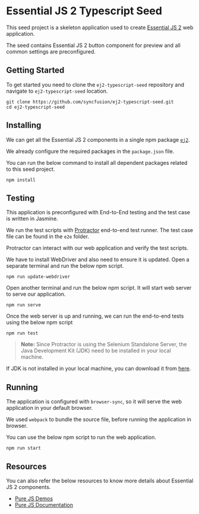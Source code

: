 # Essential JS 2 Typescript Seed

This seed project is a skeleton application used to create [Essential JS 2](https://www.syncfusion.com/products/essential-js2) web application.

The seed contains Essential JS 2 button component for preview and all common settings are preconfigured.

## Getting Started

To get started you need to clone the `ej2-typescript-seed` repository and navigate to `ej2-typescript-seed` location.

```
git clone https://github.com/syncfusion/ej2-typescript-seed.git
cd ej2-typescript-seed
```

## Installing

We can get all the Essential JS 2 components in a single npm package [`ej2`](https://www.npmjs.com/package/@syncfusion/ej2).

We already configure the required packages in the `package.json` file.

You can run the below command to install all dependent packages related to this seed project.

```
npm install
```

## Testing

This application is preconfigured with End-to-End testing and the test case is written in Jasmine.

We run the test scripts with [Protractor](http://www.protractortest.org/#/) end-to-end test runner. The test case file can be found in the `e2e` folder.

Protractor can interact with our web application and verify the test scripts.

We have to install WebDriver and also need to ensure it is updated. Open a separate terminal and run the below npm script.

```
npm run update-webdriver
```

Open another terminal and run the below npm script. It will start web server to serve our application.

```
npm run serve
```

Once the web server is up and running, we can run the end-to-end tests using the below npm script

```
npm run test
```

> **Note:** Since Protractor is using the Selenium Standalone Server, the Java Development Kit (JDK) need to be installed in your local machine.

If JDK is not installed in your local machine, you can download it from [here](http://www.oracle.com/technetwork/java/javase/downloads/index.html).

## Running

The application is configured with `browser-sync`, so it will serve the web application in your default browser.

We used `webpack` to bundle the source file, before running the application in browser.

You can use the below npm script to run the web application.

```
npm run start
```

## Resources

You can also refer the below resources to know more details about Essential JS 2 components.

* [Pure JS Demos](http://ej2.syncfusion.com/demos/)
* [Pure JS Documentation](http://ej2.syncfusion.com/documentation/)
